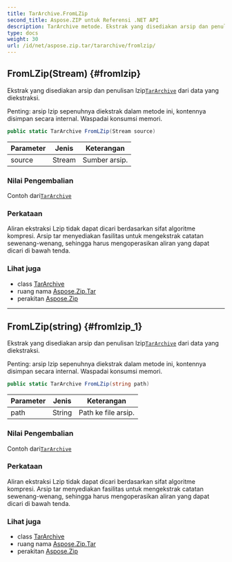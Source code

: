 ```yaml
---
title: TarArchive.FromLZip
second_title: Aspose.ZIP untuk Referensi .NET API
description: TarArchive metode. Ekstrak yang disediakan arsip dan penulisan lzipTarArchive dari data yang diekstraksi.
type: docs
weight: 30
url: /id/net/aspose.zip.tar/tararchive/fromlzip/
---
```

## FromLZip(Stream) {#fromlzip}

Ekstrak yang disediakan arsip dan penulisan lzip[`TarArchive`](../) dari data yang diekstraksi.

Penting: arsip lzip sepenuhnya diekstrak dalam metode ini, kontennya disimpan secara internal. Waspadai konsumsi memori.

```csharp
public static TarArchive FromLZip(Stream source)
```

| Parameter | Jenis | Keterangan |
| --- | --- | --- |
| source | Stream | Sumber arsip. |

### Nilai Pengembalian

Contoh dari[`TarArchive`](../)

### Perkataan

Aliran ekstraksi Lzip tidak dapat dicari berdasarkan sifat algoritme kompresi. Arsip tar menyediakan fasilitas untuk mengekstrak catatan sewenang-wenang, sehingga harus mengoperasikan aliran yang dapat dicari di bawah tenda.

### Lihat juga

* class [TarArchive](../)
* ruang nama [Aspose.Zip.Tar](../../tararchive/)
* perakitan [Aspose.Zip](../../../)

---

## FromLZip(string) {#fromlzip_1}

Ekstrak yang disediakan arsip dan penulisan lzip[`TarArchive`](../) dari data yang diekstraksi.

Penting: arsip lzip sepenuhnya diekstrak dalam metode ini, kontennya disimpan secara internal. Waspadai konsumsi memori.

```csharp
public static TarArchive FromLZip(string path)
```

| Parameter | Jenis | Keterangan |
| --- | --- | --- |
| path | String | Path ke file arsip. |

### Nilai Pengembalian

Contoh dari[`TarArchive`](../)

### Perkataan

Aliran ekstraksi Lzip tidak dapat dicari berdasarkan sifat algoritme kompresi. Arsip tar menyediakan fasilitas untuk mengekstrak catatan sewenang-wenang, sehingga harus mengoperasikan aliran yang dapat dicari di bawah tenda.

### Lihat juga

* class [TarArchive](../)
* ruang nama [Aspose.Zip.Tar](../../tararchive/)
* perakitan [Aspose.Zip](../../../)



